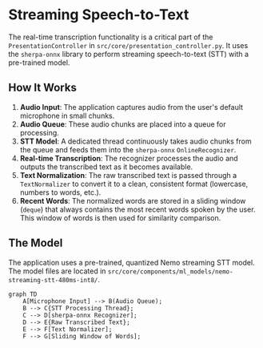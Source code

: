 # Streaming Speech-to-Text

The real-time transcription functionality is a critical part of the `PresentationController` in `src/core/presentation_controller.py`. It uses the `sherpa-onnx` library to perform streaming speech-to-text (STT) with a pre-trained model.

## How It Works

1.  **Audio Input**: The application captures audio from the user's default microphone in small chunks.
2.  **Audio Queue**: These audio chunks are placed into a queue for processing.
3.  **STT Model**: A dedicated thread continuously takes audio chunks from the queue and feeds them into the `sherpa-onnx` `OnlineRecognizer`.
4.  **Real-time Transcription**: The recognizer processes the audio and outputs the transcribed text as it becomes available.
5.  **Text Normalization**: The raw transcribed text is passed through a `TextNormalizer` to convert it to a clean, consistent format (lowercase, numbers to words, etc.).
6.  **Recent Words**: The normalized words are stored in a sliding window (`deque`) that always contains the most recent words spoken by the user. This window of words is then used for similarity comparison.

## The Model

The application uses a pre-trained, quantized Nemo streaming STT model. The model files are located in `src/core/components/ml_models/nemo-streaming-stt-480ms-int8/`.

```mermaid
graph TD
    A[Microphone Input] --> B(Audio Queue);
    B --> C{STT Processing Thread};
    C --> D[sherpa-onnx Recognizer];
    D --> E{Raw Transcribed Text};
    E --> F[Text Normalizer];
    F --> G[Sliding Window of Words];
```
